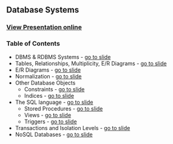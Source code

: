 ## Database Systems
### [View Presentation online](https://rawgit.com/TelerikAcademy/SchoolAcademy/master/2016-02-Databases-with-Java/02.%20Database%20Systems/slides/index.html)
### Table of Contents
*	DBMS & RDBMS Systems - [go to slide](https://rawgit.com/TelerikAcademy/Databases/master/04.%20Database%20Systems%20-%20Overview/Slides/index.html#/rdbms-systems)
*	Tables, Relationships, Multiplicity, E/R Diagrams - [go to slide](https://rawgit.com/TelerikAcademy/Databases/master/04.%20Database%20Systems%20-%20Overview/Slides/index.html#/tables-and-relationships)
*	E/R Diagrams - [go to slide](https://rawgit.com/TelerikAcademy/Databases/master/04.%20Database%20Systems%20-%20Overview/Slides/index.html#/er-diagrams)
*	Normalization - [go to slide](https://rawgit.com/TelerikAcademy/Databases/master/04.%20Database%20Systems%20-%20Overview/Slides/index.html#/db-normalization)
*	Other Database Objects
	*	Constraints - [go to slide](https://rawgit.com/TelerikAcademy/Databases/master/04.%20Database%20Systems%20-%20Overview/Slides/index.html#/6/1)
	*	Indices - [go to slide](https://rawgit.com/TelerikAcademy/Databases/master/04.%20Database%20Systems%20-%20Overview/Slides/index.html#/6/3)
*	The SQL language - [go to slide](https://rawgit.com/TelerikAcademy/Databases/master/04.%20Database%20Systems%20-%20Overview/Slides/index.html#/the-sql-language)
	*	Stored Procedures - [go to slide](https://rawgit.com/TelerikAcademy/Databases/master/04.%20Database%20Systems%20-%20Overview/Slides/index.html#/7/3)
	*	Views - [go to slide](https://rawgit.com/TelerikAcademy/Databases/master/04.%20Database%20Systems%20-%20Overview/Slides/index.html#/7/5)
	*	Triggers - [go to slide](https://rawgit.com/TelerikAcademy/Databases/master/04.%20Database%20Systems%20-%20Overview/Slides/index.html#/7/8)
*	Transactions and Isolation Levels - [go to slide](https://rawgit.com/TelerikAcademy/Databases/master/04.%20Database%20Systems%20-%20Overview/Slides/index.html#/transactions)
*	NoSQL Databases - [go to slide](https://rawgit.com/TelerikAcademy/Databases/master/04.%20Database%20Systems%20-%20Overview/Slides/index.html#/nosql-databses)
